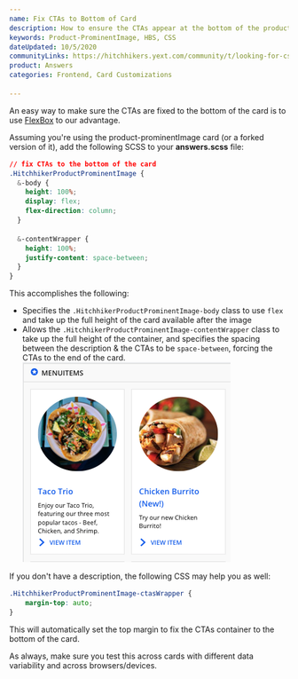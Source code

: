 ```yaml
---
name: Fix CTAs to Bottom of Card
description: How to ensure the CTAs appear at the bottom of the product-prominentimage card.
keywords: Product-ProminentImage, HBS, CSS
dateUpdated: 10/5/2020
communityLinks: https://hitchhikers.yext.com/community/t/looking-for-css-help-on-universalstandard-cards-fixing-ctas-to-bottom-of-card/1701/2
product: Answers
categories: Frontend, Card Customizations

---
```

An easy way to make sure the CTAs are fixed to the bottom of the card is  to use [FlexBox](https://css-tricks.com/snippets/css/a-guide-to-flexbox/) to our advantage.

Assuming you're using the product-prominentImage card (or a forked version of it), add the following SCSS to your **answers.scss** file:

```css
// fix CTAs to the bottom of the card
.HitchhikerProductProminentImage {
  &-body {
    height: 100%;
    display: flex;
    flex-direction: column;
  }

  &-contentWrapper {
    height: 100%;
    justify-content: space-between;
  }
}
```

This accomplishes the following:

* Specifies the `.HitchhikerProductProminentImage-body` class to use `flex` and take up the full height of the card available after the image
* Allows the `.HitchhikerProductProminentImage-contentWrapper` class to take up the full height of the container, and specifies the spacing between the description & the CTAs to be `space-between`, forcing the CTAs to the end of the card.
![image|712x477](../../../Images/fix-ctas-to-bottom.png)

If you don't have a description, the following CSS may help you as well:

```scss
.HitchhikerProductProminentImage-ctasWrapper {
    margin-top: auto;
}
```

This will automatically set the top margin to fix the CTAs container to the bottom of the card. 

As always, make sure you test this across cards with different data variability and across browsers/devices.


